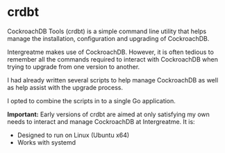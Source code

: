 # crdbt
CockroachDB Tools (crdbt) is a simple command line utility that helps manage the installation, configuration and upgrading of CockroachDB.

Intergreatme makes use of CockroachDB. However, it is often tedious to remember all the commands required to interact with CockroachDB when trying to upgrade from one version to another.

I had already written several scripts to help manage CockroachDB as well as help assist with the upgrade process.

I opted to combine the scripts in to a single Go application.

**Important:**
Early versions of crdbt are aimed at only satisfying my own needs to interact and manage CockroachDB at Intergreatme.
It is:
- Designed to run on Linux (Ubuntu x64)
- Works with systemd

